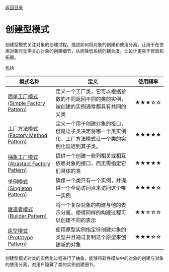 [返回目录](/README.md)

# 创建型模式

创建型模式关注对象的创建过程。描述如何将对象的创建和使用分离，让用于在使用对象时无需关心对象的创建细节，从而降低系统的耦合度，让设计更易于修改和拓展。

包括

| 模式名称                                                     | 定义                                                         | 使用频率 |
| ------------------------------------------------------------ | ------------------------------------------------------------ | -------- |
| [简单工厂模式(Simple Factory Pattern)](/CreationalPatterns/SFP.md) | 定义一个工厂类，它可以根据参数的不同返回不同的类的实例，被创建的实例通常都具有共同的父类 | ★★★☆☆    |
| [工厂方法模式(Factory Method Pattern)](/CreationalPatterns/FMP.md) | 定义一个用于创建对象的接口，但是让子类决定将哪一个类实例化，工厂方法模式让一个类的实例化延迟到其子类。 | ★★★★★    |
| [抽象工厂模式(Abastact Factory Pattern)](/CreationalPatterns/AFP.md) | 提供一个创建一些列相关或相互依赖对象的接口，而无需指定它们具体的类 | ★★★★★    |
| [单例模式(Singleton Pattern)](/CreationalPatterns/SP.md)     | 确保一个类只有一个实例，并提供一个全局访问点来访问这个唯一实例 | ★★★★☆    |
| [建造者模式(Builder Pattern)](/CreationalPatterns/BP.md)     | 将一个复杂对象的构建与他的表示分离，使得同样的构建过程可以创建不同的表示 | ★★☆☆☆    |
| [原型模式(Prototype Pattern)](/CreationalPatterns/PP.md)     | 使用原型实例指定待创建对象的类型并且通过复制这个原型来创建新的对象 | ★★★☆☆    |

创建型模式对类的实例化过程进行了抽象，能够将软件模块中的对象的创建与对象的使用分离，对用户隐藏了类的实例创建细节。